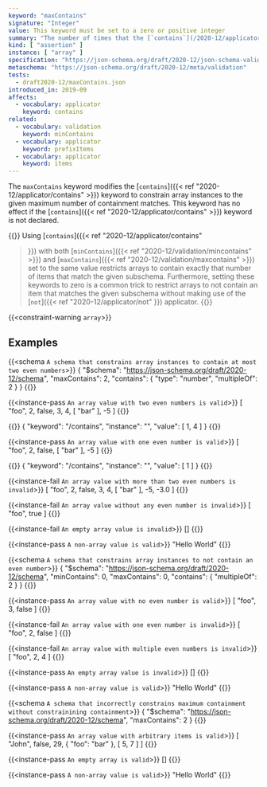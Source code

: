 ```yaml
---
keyword: "maxContains"
signature: "Integer"
value: This keyword must be set to a zero or positive integer
summary: "The number of times that the [`contains`](/2020-12/applicator/contains) keyword (if set) successfully validates against the instance must be less than or equal to the given integer."
kind: [ "assertion" ]
instance: [ "array" ]
specification: "https://json-schema.org/draft/2020-12/json-schema-validation.html#section-6.4.4"
metaschema: "https://json-schema.org/draft/2020-12/meta/validation"
tests:
  - draft2020-12/maxContains.json
introduced_in: 2019-09
affects:
  - vocabulary: applicator
    keyword: contains
related:
  - vocabulary: validation
    keyword: minContains
  - vocabulary: applicator
    keyword: prefixItems
  - vocabulary: applicator
    keyword: items
---
```


The `maxContains` keyword modifies the [`contains`]({{< ref
"2020-12/applicator/contains" >}}) keyword to constrain array instances to the
given maximum number of containment matches. This keyword has no effect if the
[`contains`]({{< ref "2020-12/applicator/contains" >}}) keyword is not
declared.

{{<learning-more>}}
Using [`contains`]({{< ref "2020-12/applicator/contains"
>}}) with both [`minContains`]({{< ref "2020-12/validation/mincontains" >}})
and [`maxContains`]({{< ref "2020-12/validation/maxcontains" >}}) set to the
same value restricts arrays to contain exactly that number of items that match
the given subschema. Furthermore, setting these keywords to zero is a common
trick to restrict arrays to not contain an item that matches the given
subschema without making use of the [`not`]({{< ref "2020-12/applicator/not"
>}}) applicator.
{{</learning-more>}}

{{<constraint-warning `array`>}}

## Examples

{{<schema `A schema that constrains array instances to contain at most two even numbers`>}}
{
  "$schema": "https://json-schema.org/draft/2020-12/schema",
  "maxContains": 2,
  "contains": {
    "type": "number",
    "multipleOf": 2
  }
}
{{</schema>}}

{{<instance-pass `An array value with two even numbers is valid`>}}
[ "foo", 2, false, 3, 4, [ "bar" ], -5 ]
{{</instance-pass>}}

{{<instance-annotation>}}
{ "keyword": "/contains", "instance": "", "value": [ 1, 4 ] }
{{</instance-annotation>}}

{{<instance-pass `An array value with one even number is valid`>}}
[ "foo", 2, false, [ "bar" ], -5 ]
{{</instance-pass>}}

{{<instance-annotation>}}
{ "keyword": "/contains", "instance": "", "value": [ 1 ] }
{{</instance-annotation>}}

{{<instance-fail `An array value with more than two even numbers is invalid`>}}
[ "foo", 2, false, 3, 4, [ "bar" ], -5, -3.0 ]
{{</instance-fail>}}

{{<instance-fail `An array value without any even number is invalid`>}}
[ "foo", true ]
{{</instance-fail>}}

{{<instance-fail `An empty array value is invalid`>}}
[]
{{</instance-fail>}}

{{<instance-pass `A non-array value is valid`>}}
"Hello World"
{{</instance-pass>}}

{{<schema `A schema that constrains array instances to not contain an even number`>}}
{
  "$schema": "https://json-schema.org/draft/2020-12/schema",
  "minContains": 0,
  "maxContains": 0,
  "contains": {
    "multipleOf": 2
  }
}
{{</schema>}}

{{<instance-pass `An array value with no even number is valid`>}}
[ "foo", 3, false ]
{{</instance-pass>}}

{{<instance-fail `An array value with one even number is invalid`>}}
[ "foo", 2, false ]
{{</instance-fail>}}

{{<instance-fail `An array value with multiple even numbers is invalid`>}}
[ "foo", 2, 4 ]
{{</instance-fail>}}

{{<instance-pass `An empty array value is invalid`>}}
[]
{{</instance-pass>}}

{{<instance-pass `A non-array value is valid`>}}
"Hello World"
{{</instance-pass>}}

{{<schema `A schema that incorrectly constrains maximum containment without constrainining containment`>}}
{
  "$schema": "https://json-schema.org/draft/2020-12/schema",
  "maxContains": 2
}
{{</schema>}}

{{<instance-pass `An array value with arbitrary items is valid`>}}
[ "John", false, 29, { "foo": "bar" }, [ 5, 7 ] ]
{{</instance-pass>}}

{{<instance-pass `An empty array is valid`>}}
[]
{{</instance-pass>}}

{{<instance-pass `A non-array value is valid`>}}
"Hello World"
{{</instance-pass>}}
